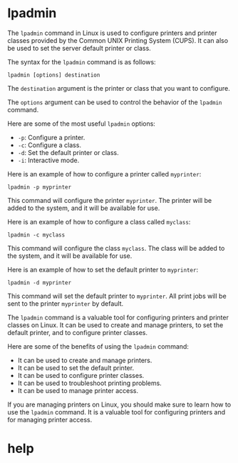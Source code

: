 # lpadmin

The `lpadmin` command in Linux is used to configure printers and printer classes provided by the Common UNIX Printing System (CUPS). It can also be used to set the server default printer or class.

The syntax for the `lpadmin` command is as follows:

```
lpadmin [options] destination
```

The `destination` argument is the printer or class that you want to configure.

The `options` argument can be used to control the behavior of the `lpadmin` command.

Here are some of the most useful `lpadmin` options:

* `-p`: Configure a printer.
* `-c`: Configure a class.
* `-d`: Set the default printer or class.
* `-i`: Interactive mode.

Here is an example of how to configure a printer called `myprinter`:

```
lpadmin -p myprinter
```

This command will configure the printer `myprinter`. The printer will be added to the system, and it will be available for use.

Here is an example of how to configure a class called `myclass`:

```
lpadmin -c myclass
```

This command will configure the class `myclass`. The class will be added to the system, and it will be available for use.

Here is an example of how to set the default printer to `myprinter`:

```
lpadmin -d myprinter
```

This command will set the default printer to `myprinter`. All print jobs will be sent to the printer `myprinter` by default.

The `lpadmin` command is a valuable tool for configuring printers and printer classes on Linux. It can be used to create and manage printers, to set the default printer, and to configure printer classes.

Here are some of the benefits of using the `lpadmin` command:

* It can be used to create and manage printers.
* It can be used to set the default printer.
* It can be used to configure printer classes.
* It can be used to troubleshoot printing problems.
* It can be used to manage printer access.

If you are managing printers on Linux, you should make sure to learn how to use the `lpadmin` command. It is a valuable tool for configuring printers and for managing printer access.




# help 

```

```
